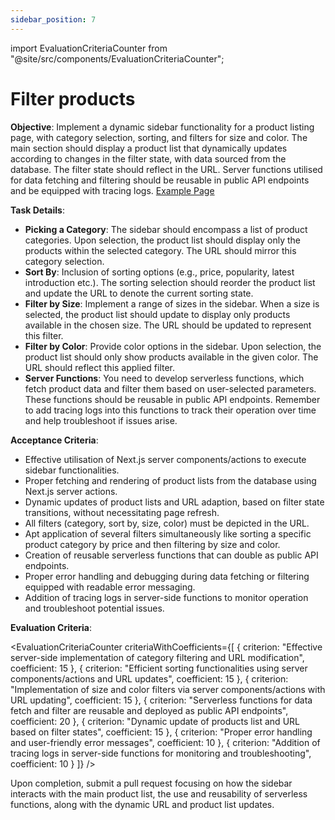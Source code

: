 ```yaml
---
sidebar_position: 7
---
```


import EvaluationCriteriaCounter from "@site/src/components/EvaluationCriteriaCounter";

# Filter products

**Objective**: Implement a dynamic sidebar functionality for a product listing page, with category selection, sorting, and filters for size and color. The main section should display a product list that dynamically updates according to changes in the filter state, with data sourced from the database. The filter state should reflect in the URL. Server functions utilised for data fetching and filtering should be reusable in public API endpoints and be equipped with tracing logs. [Example Page](https://demo.alokai.com/category)

**Task Details**: 

- **Picking a Category**: The sidebar should encompass a list of product categories. Upon selection, the product list should display only the products within the selected category. The URL should mirror this category selection.
- **Sort By**: Inclusion of sorting options (e.g., price, popularity, latest introduction etc.). The sorting selection should reorder the product list and update the URL to denote the current sorting state.
- **Filter by Size**: Implement a range of sizes in the sidebar. When a size is selected, the product list should update to display only products available in the chosen size. The URL should be updated to represent this filter.
- **Filter by Color**: Provide color options in the sidebar. Upon selection, the product list should only show products available in the given color. The URL should reflect this applied filter.
- **Server Functions**: You need to develop serverless functions, which fetch product data and filter them based on user-selected parameters. These functions should be reusable in public API endpoints. Remember to add tracing logs into this functions to track their operation over time and help troubleshoot if issues arise.

**Acceptance Criteria**: 

- Effective utilisation of Next.js server components/actions to execute sidebar functionalities.
- Proper fetching and rendering of product lists from the database using Next.js server actions.
- Dynamic updates of product lists and URL adaption, based on filter state transitions, without necessitating page refresh.
- All filters (category, sort by, size, color) must be depicted in the URL.
- Apt application of several filters simultaneously like sorting a specific product category by price and then filtering by size and color.
- Creation of reusable serverless functions that can double as public API endpoints.
- Proper error handling and debugging during data fetching or filtering equipped with readable error messaging.
- Addition of tracing logs in server-side functions to monitor operation and troubleshoot potential issues.

**Evaluation Criteria**:

<EvaluationCriteriaCounter
criteriaWithCoefficients={[
{ criterion: "Effective server-side implementation of category filtering and URL modification", coefficient: 15 },
{ criterion: "Efficient sorting functionalities using server components/actions and URL updates", coefficient: 15 },
{ criterion: "Implementation of size and color filters via server components/actions with URL updating", coefficient: 15 },
{ criterion: "Serverless functions for data fetch and filter are reusable and deployed as public API endpoints", coefficient: 20 },
{ criterion: "Dynamic update of products list and URL based on filter states", coefficient: 15 },
{ criterion: "Proper error handling and user-friendly error messages", coefficient: 10 },
{ criterion: "Addition of tracing logs in server-side functions for monitoring and troubleshooting", coefficient: 10 }
]}
/>

Upon completion, submit a pull request focusing on how the sidebar interacts with the main product list, the use and reusability of serverless functions, along with the dynamic URL and product list updates.